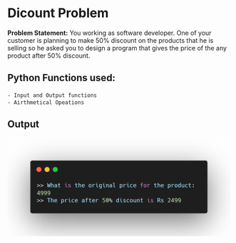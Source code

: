 # Dicount Problem

**Problem Statement:** 
        You working as software developer. One of your customer is planning to make  50% discount on the products that he is selling so he asked you to design a program that gives the price of the any product after 50% discount.

## Python Functions used:
    - Input and Output functions
    - Airthmetical Opeations

## Output
<img src = "https://raw.githubusercontent.com/saswatsamal/Python-Projects/master/_images/1.png" width="500">

